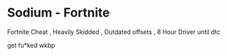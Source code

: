 # Sodium - Fortnite

Fortnite Cheat , Heavily Skidded , Outdated offsets , 8 Hour Driver until dtc

get fu*ked wkbp

